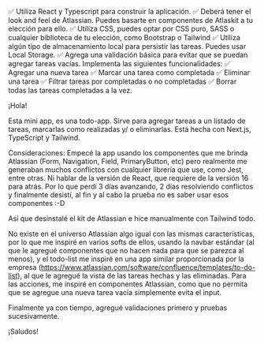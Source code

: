 ✅ Utiliza React y Typescript para construir la aplicación. 
✅ Deberá tener el look and feel de Atlassian. Puedes basarte en componentes de Atlaskit a tu elección para ello. 
✅ Utiliza CSS, puedes optar por CSS puro, SASS o cualquier biblioteca de tu elección, como Bootstrap o Tailwind 
✅ Utiliza algún tipo de almacenamiento local para persistir las tareas. Puedes usar Local Storage. 
✅ Agrega una validación básica para evitar que se puedan agregar tareas vacías. 
    Implementa las siguientes funcionalidades: 
✅ Agregar una nueva tarea 
✅ Marcar una tarea como completada 
✅ Eliminar una tarea 
✅ Filtrar tareas por completadas o no completadas 
✅ Borrar todas las tareas completadas a la vez.

¡Hola!

Esta mini app, es una todo-app. Sirve para agregar tareas a un listado de tareas, marcarlas como realizadas y/ o eliminarlas. Está hecha con Next.js, TypeScript y Tailwind.

Consideraciones: Empecé la app usando los componentes que me brinda Atlassian (Form, Navigation, Field, PrimaryButton, etc) pero realmente me generaban muchos conflictos con cualquier librería que use, como Jest, entre otras. Ni hablar de la versión de React, que requiere de la versión 16 para atrás. Por lo que perdí 3 días avanzando, 2 días resolviendo conflictos y finalmente desistí, al fin y al cabo la prueba no es saber usar esos componentes :-D

Así que desinstalé el kit de Atlassian e hice manualmente con Tailwind todo.

No existe en el universo Atlassian algo igual con las mismas características, por lo que me inspiré en varios softs de ellos, usando la navbar estándar (al que le agregué componentes que no hacen nada para que se parezca al menos), y el todo-list me inspiré en una app similar proporcionada por la empresa (https://www.atlassian.com/software/confluence/templates/to-do-list), al que le agregué la vista de las tareas hechas y las eliminadas. Para las acciones, me inspiré en componentes Atlassian, como que no permita que se agregue una nueva tarea vacía simplemente evita el input.

Finalmente ya con tiempo, agregué validaciones primero y pruebas sucesivamente.

¡Saludos!
